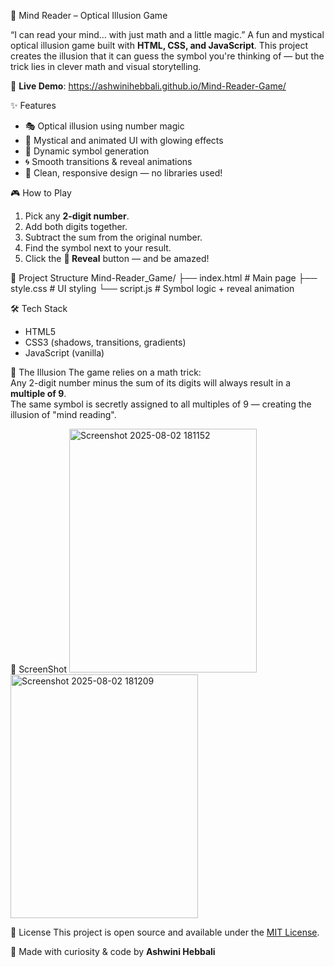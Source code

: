 🔮 Mind Reader – Optical Illusion Game

“I can read your mind… with just math and a little magic.”
A fun and mystical optical illusion game built with **HTML, CSS, and JavaScript**. This project creates the illusion that it can guess the symbol you're thinking of — but the trick lies in clever math and visual storytelling.

🔗 **Live Demo**: https://ashwinihebbali.github.io/Mind-Reader-Game/

✨ Features
- 🎭 Optical illusion using number magic  
- 🌌 Mystical and animated UI with glowing effects  
- 🔢 Dynamic symbol generation  
- 🌀 Smooth transitions & reveal animations  
- 🎨 Clean, responsive design — no libraries used!

🎮 How to Play
1. Pick any **2-digit number**.  
2. Add both digits together.  
3. Subtract the sum from the original number.  
4. Find the symbol next to your result.  
5. Click the **🔮 Reveal** button — and be amazed!

📁 Project Structure
Mind-Reader_Game/
├── index.html # Main page
├── style.css # UI styling
└── script.js # Symbol logic + reveal animation

 🛠️ Tech Stack
- HTML5  
- CSS3 (shadows, transitions, gradients)  
- JavaScript (vanilla)

🧠 The Illusion
The game relies on a math trick:  
Any 2-digit number minus the sum of its digits will always result in a **multiple of 9**.  
The same symbol is secretly assigned to all multiples of 9 — creating the illusion of "mind reading".

📸 ScreenShot
<img width="300" height="390" alt="Screenshot 2025-08-02 181152" src="https://github.com/user-attachments/assets/9cb8eff5-0dfb-4207-82e3-ac2e98369d10" />
<img width="300" height="390" alt="Screenshot 2025-08-02 181209" src="https://github.com/user-attachments/assets/8f28fc22-4213-4305-94f5-3cd635a09ac0" />

📜 License
This project is open source and available under the [MIT License](LICENSE).

🙌 Made with curiosity & code by **Ashwini Hebbali**

